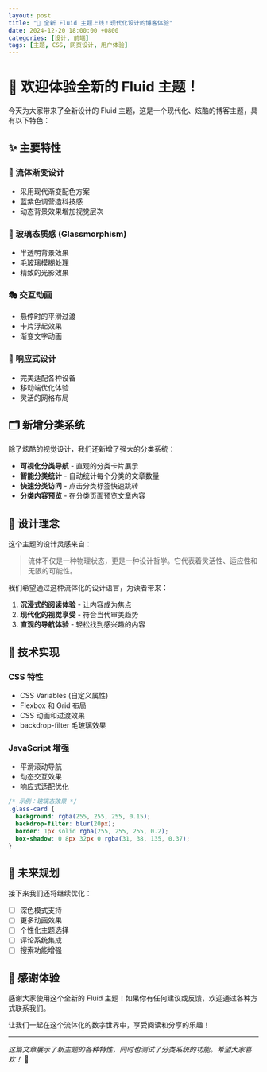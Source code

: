 ```yaml
---
layout: post
title: "🌊 全新 Fluid 主题上线！现代化设计的博客体验"
date: 2024-12-20 18:00:00 +0800
categories: [设计, 前端]
tags: [主题, CSS, 网页设计, 用户体验]
---
```


# 🎨 欢迎体验全新的 Fluid 主题！

今天为大家带来了全新设计的 Fluid 主题，这是一个现代化、炫酷的博客主题，具有以下特色：

## ✨ 主要特性

### 🌈 流体渐变设计
- 采用现代渐变配色方案
- 蓝紫色调营造科技感
- 动态背景效果增加视觉层次

### 🔮 玻璃态质感 (Glassmorphism)
- 半透明背景效果
- 毛玻璃模糊处理
- 精致的光影效果

### 🎭 交互动画
- 悬停时的平滑过渡
- 卡片浮起效果
- 渐变文字动画

### 📱 响应式设计
- 完美适配各种设备
- 移动端优化体验
- 灵活的网格布局

## 🗂️ 新增分类系统

除了炫酷的视觉设计，我们还新增了强大的分类系统：

- **可视化分类导航** - 直观的分类卡片展示
- **智能分类统计** - 自动统计每个分类的文章数量
- **快速分类访问** - 点击分类标签快速跳转
- **分类内容预览** - 在分类页面预览文章内容

## 🎪 设计理念

这个主题的设计灵感来自：

> 流体不仅是一种物理状态，更是一种设计哲学。它代表着灵活性、适应性和无限的可能性。

我们希望通过这种流体化的设计语言，为读者带来：

1. **沉浸式的阅读体验** - 让内容成为焦点
2. **现代化的视觉享受** - 符合当代审美趋势
3. **直观的导航体验** - 轻松找到感兴趣的内容

## 🚀 技术实现

### CSS 特性
- CSS Variables (自定义属性)
- Flexbox 和 Grid 布局
- CSS 动画和过渡效果
- backdrop-filter 毛玻璃效果

### JavaScript 增强
- 平滑滚动导航
- 动态交互效果
- 响应式适配优化

```css
/* 示例：玻璃态效果 */
.glass-card {
  background: rgba(255, 255, 255, 0.15);
  backdrop-filter: blur(20px);
  border: 1px solid rgba(255, 255, 255, 0.2);
  box-shadow: 0 8px 32px 0 rgba(31, 38, 135, 0.37);
}
```

## 🎯 未来规划

接下来我们还将继续优化：

- [ ] 深色模式支持
- [ ] 更多动画效果
- [ ] 个性化主题选择
- [ ] 评论系统集成
- [ ] 搜索功能增强

## 💝 感谢体验

感谢大家使用这个全新的 Fluid 主题！如果你有任何建议或反馈，欢迎通过各种方式联系我们。

让我们一起在这个流体化的数字世界中，享受阅读和分享的乐趣！

---

*这篇文章展示了新主题的各种特性，同时也测试了分类系统的功能。希望大家喜欢！* 🌟 